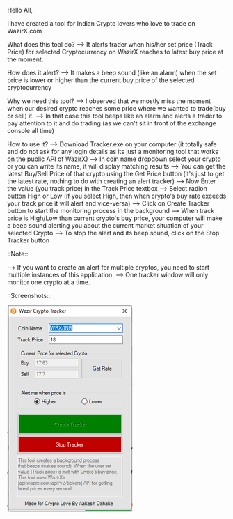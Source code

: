 Hello All,

I have created a tool for Indian Crypto lovers who love to trade on WazirX.com

What does this tool do?
--> It alerts trader when his/her set price (Track Price) for selected Cryptocurrency on WazirX reaches to latest buy price at the moment.


How does it alert?
--> It makes a beep sound (like an alarm) when the set price is lower or higher than the current buy price of the selected cryptocurrency


Why we need this tool?
--> I observed that we mostly miss the moment when our desired crypto reaches some price where we wanted to trade(buy or sell) it.
--> In that case this tool beeps like an alarm and alerts a trader to pay attention to it and do trading (as we can't sit in front of the exchange console all time)


How to use it?
--> Download Tracker.exe on your computer (it totally safe and do not ask for any login details as its just a monitoring tool that works on the public API of WazirX)
--> In coin name dropdown select your crypto or you can write its name, it will display matching results
--> You can get the latest Buy/Sell Price of that crypto using the Get Price button (it's just to get the latest rate, nothing to do with creating an alert tracker)
--> Now Enter the value (you track price) in the Track Price textbox
--> Select radion button High or Low (if you select High, then when crypto's buy rate exceeds your track price it will alert and vice-versa)
--> Click on Create Tracker button to start the monitoring process in the background
--> When track price is High/Low than current crypto's buy price, your computer will make a beep sound alerting you about the current market situation of your selected Crypto
--> To stop the alert and its beep sound, click on the Stop Tracker button



::Note::

--> If you want to create an alert for multiple cryptos, you need to start multiple instances of this application.
--> One tracker window will only monitor one crypto at a time.


::Screenshots::

![UI](Tracker.jpg)
